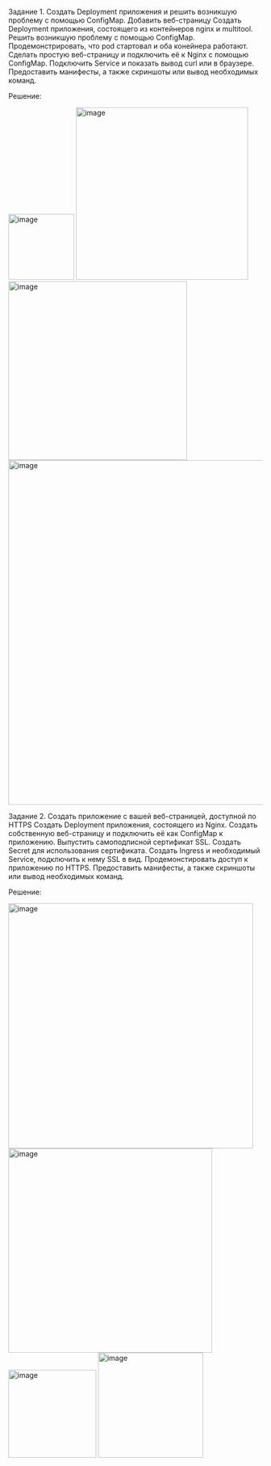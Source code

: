 Задание 1. Создать Deployment приложения и решить возникшую проблему с помощью ConfigMap. Добавить веб-страницу
Создать Deployment приложения, состоящего из контейнеров nginx и multitool.
Решить возникшую проблему с помощью ConfigMap.
Продемонстрировать, что pod стартовал и оба конейнера работают.
Сделать простую веб-страницу и подключить её к Nginx с помощью ConfigMap. Подключить Service и показать вывод curl или в браузере.
Предоставить манифесты, а также скриншоты или вывод необходимых команд.

Решение:

<img width="130" alt="image" src="https://github.com/user-attachments/assets/584d1f9b-1c7f-48c6-8687-10d5acb09874">

<img width="341" alt="image" src="https://github.com/user-attachments/assets/cfeb6b52-366c-4355-a4e9-eb44ed4ba43b">

<img width="354" alt="image" src="https://github.com/user-attachments/assets/65a2dbf0-fbee-49a4-a532-6b86c5bf62c7">

<img width="682" alt="image" src="https://github.com/user-attachments/assets/de887466-e20f-44af-8a11-f5f8ecd760ea">


Задание 2. Создать приложение с вашей веб-страницей, доступной по HTTPS
Создать Deployment приложения, состоящего из Nginx.
Создать собственную веб-страницу и подключить её как ConfigMap к приложению.
Выпустить самоподписной сертификат SSL. Создать Secret для использования сертификата.
Создать Ingress и необходимый Service, подключить к нему SSL в вид. Продемонстировать доступ к приложению по HTTPS.
Предоставить манифесты, а также скриншоты или вывод необходимых команд.

Решение:

<img width="485" alt="image" src="https://github.com/user-attachments/assets/ab3b269a-1006-4cf7-84c3-08a5a771a976">
<img width="404" alt="image" src="https://github.com/user-attachments/assets/7e0bce51-77fc-44cf-86f2-52bea9cb012c">
<img width="174" alt="image" src="https://github.com/user-attachments/assets/478bad9e-0ca6-479f-a034-327687640103">
<img width="208" alt="image" src="https://github.com/user-attachments/assets/901f9db4-91dd-4f94-831d-460062bec116">




